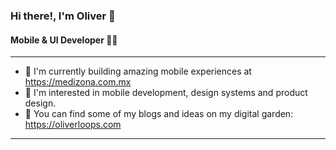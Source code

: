 ### Hi there!, I'm Oliver :wave:
#### Mobile & UI Developer 🏄‍♂️
---
- 🏥 I'm currently building amazing mobile experiences at https://medizona.com.mx
- 📱 I'm interested in mobile development, design systems and product design.
- 🌱 You can find some of my blogs and ideas on my digital garden: https://oliverloops.com
___

